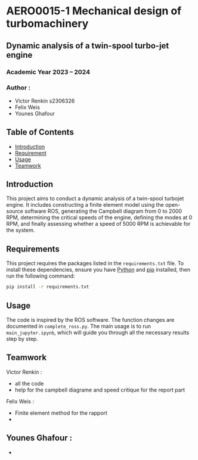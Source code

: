 # AERO0015-1  Mechanical design of turbomachinery

## Dynamic analysis of a twin-spool turbo-jet engine 

### Academic Year 2023 – 2024

### Author :
- Victor Renkin s2306326
- Felix Weis    
- Younes Ghafour

## Table of Contents

- [Introduction](#introduction)
- [Requirement](#Requirement)
- [Usage](#usage)
- [Teamwork](#Teamwork)

## Introduction
This project aims to conduct a dynamic analysis of a twin-spool turbojet engine. It includes constructing a finite element model using the open-source software ROS, generating the Campbell diagram from 0 to 2000 RPM, determining the critical speeds of the engine, defining the modes at 0 RPM, and finally assessing whether a speed of 5000 RPM is achievable for the system.



## Requirements
This project requires the packages listed in the `requirements.txt` file. To install these dependencies, ensure you have [Python](https://www.python.org/) and [pip](https://pip.pypa.io/en/stable/) installed, then run the following command:

```bash
pip install -r requirements.txt
```

## Usage
The code is inspired by the ROS software. The function changes are documented in `complete_ross.py`. The main usage is to run `main_jupyter.ipynb`, which will guide you through all the necessary results step by step.


## Teamwork

Victor Renkin : 
- all the code
- help for the campbell diagrame and speed critique for the report part

Felix Weis : 

- Finite element method for the rapport 
-

Younes Ghafour : 
- 
- 


